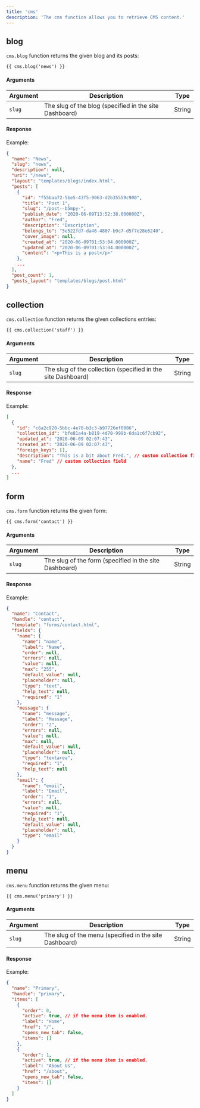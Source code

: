 ```yaml
---
title: 'cms'
description: 'The cms function allows you to retrieve CMS content.' 
---
```


## blog

`cms.blog` function returns the given blog and its posts:

```canvas {% process=false>
{{ cms.blog('news') }}
```

#### Arguments

Argument | Description                                            | Type
-------- | ------------------------------------------------------ | ------
`slug`   | The slug of the blog (specified in the site Dashboard) | String

#### Response

Example:

```json {% process=false>
{
  "name": "News",
  "slug": "news",
  "description": null,
  "uri": "/news",
  "layout": "templates/blogs/index.html",
  "posts": [
    {
      "id": "f55baa72-5be5-43f5-9063-d2b35559c900",
      "title": "Post 1",
      "slug": "/post--b5mpy-",
      "publish_date": "2020-06-09T13:52:38.000000Z",
      "author": "Fred",
      "description": "Description",
      "belongs_to": "5e522fd7-da46-4807-b9c7-d5f7e28e6240",
      "cover_image": null,
      "created_at": "2020-06-09T01:53:04.000000Z",
      "updated_at": "2020-06-09T01:53:04.000000Z",
      "content": "<p>This is a post</p>"
    },
    ...
  ],
  "post_count": 1,
  "posts_layout": "templates/blogs/post.html"
}
```

## collection

`cms.collection` function returns the given collections entries:

```canvas {% process=false>
{{ cms.collection('staff') }}
```

#### Arguments

Argument | Description                                            | Type
-------- | ------------------------------------------------------ | ------
`slug`   | The slug of the collection (specified in the site Dashboard) | String

#### Response

Example:

```json {% process=false>
[
  {
    "id": "c6a2c920-5bbc-4e78-b3c3-b97726ef0086",
    "collection_id": "bfe81a4a-b819-4d70-999b-6da1c6f7cb92",
    "updated_at": "2020-06-09 02:07:43",
    "created_at": "2020-06-09 02:07:43",
    "foreign_keys": [],
    "description": "This is a bit about Fred.", // custom collection field
    "name": "Fred" // custom collection field
  },
  ...
]
```

## form

`cms.form` function returns the given form:

```canvas {% process=false>
{{ cms.form('contact') }}
```

#### Arguments

Argument | Description                                            | Type
-------- | ------------------------------------------------------ | ------
`slug`   | The slug of the form (specified in the site Dashboard) | String

#### Response

Example:

```json {% process=false>
{
  "name": "Contact",
  "handle": "contact",
  "template": "forms/contact.html",
  "fields": {
    "name": {
      "name": "name",
      "label": "Name",
      "order": null,
      "errors": null,
      "value": null,
      "max": "255",
      "default_value": null,
      "placeholder": null,
      "type": "text",
      "help_text": null,
      "required": "1"
    },
    "message": {
      "name": "message",
      "label": "Message",
      "order": "2",
      "errors": null,
      "value": null,
      "max": null,
      "default_value": null,
      "placeholder": null,
      "type": "textarea",
      "required": "1",
      "help_text": null
    },
    "email": {
      "name": "email",
      "label": "Email",
      "order": "1",
      "errors": null,
      "value": null,
      "required": "1",
      "help_text": null,
      "default_value": null,
      "placeholder": null,
      "type": "email"
    }
  }
}
```

## menu

`cms.menu` function returns the given menu:

```canvas {% process=false>
{{ cms.menu('primary') }}
```

#### Arguments

Argument | Description                                            | Type
-------- | ------------------------------------------------------ | ------
`slug`   | The slug of the menu (specified in the site Dashboard) | String

#### Response

Example:

```json {% process=false>
{
  "name": "Primary",
  "handle": "primary",
  "items": [
    {
      "order": 0,
      "active": true, // if the menu item is enabled.
      "label": "Home",
      "href": "/",
      "opens_new_tab": false,
      "items": []
    },
    {
      "order": 1,
      "active": true, // if the menu item is enabled.
      "label": "About Us",
      "href": "/about",
      "opens_new_tab": false,
      "items": []
    }
  ]
}
```
